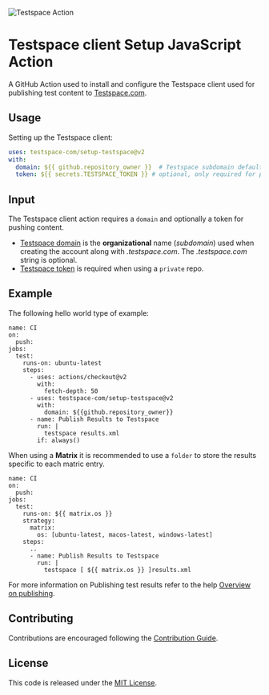 
![Testspace Action](https://github.com/testspace-com/setup-testspace/workflows/Testspace%20Action/badge.svg)

# Testspace client Setup JavaScript Action
A GitHub Action used to install and configure the Testspace client used for publishing test content to [Testspace.com](https://testspace.com). 

## Usage
Setting up the Testspace client:

```yaml
uses: testspace-com/setup-testspace@v2
with:
  domain: ${{ github.repository_owner }}  # Testspace subdomain defaults to GitHub org
  token: ${{ secrets.TESTSPACE_TOKEN }} # optional, only required for private repos
```

## Input
The Testspace client action requires a `domain` and optionally a token for pushing content.

* [Testspace domain](https://help.testspace.com/docs/dashboard/admin-signup) is the **organizational** name (*subdomain*) used when creating the account along with *.testspace.com*. The *.testspace.com* string is optional. 
* [Testspace token](https://help.testspace.com/docs/dashboard/admin-user#account) is required when using a `private` repo. 

## Example
The following hello world type of example:

```
name: CI
on:
  push:
jobs:
  test:
    runs-on: ubuntu-latest
    steps:
      - uses: actions/checkout@v2
        with:
          fetch-depth: 50
      - uses: testspace-com/setup-testspace@v2
        with:
          domain: ${{github.repository_owner}}
      - name: Publish Results to Testspace
        run: |
          testspace results.xml
        if: always()
```

When using a **Matrix** it is recommended to use a `folder` to store the results specific to each matric entry.

```
name: CI
on:
  push:
jobs:
  test:
    runs-on: ${{ matrix.os }}
    strategy:
      matrix:
        os: [ubuntu-latest, macos-latest, windows-latest]
    steps:
      ..
      - name: Publish Results to Testspace
        run: |
          testspace [ ${{ matrix.os }} ]results.xml   
```


For more information on Publishing test results refer to the help [Overview on publishing](http://help.testspace.com/docs/publish/overview). 

## Contributing 
Contributions are encouraged following the [Contribution Guide](CONTRIBUTING.md).


## License
This code is released under the [MIT License](LICENSE). 


